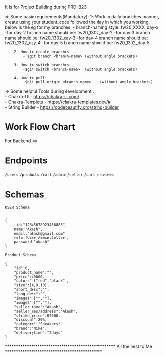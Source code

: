 It is for Project Building during PRD-B23

<!-- Git related stuffs -->
=> Some basic requirements(Mandatory):
       1- Work in daily branches manner, create using your student_code 
          followed the day in which you working. below is the eg for my branches.
            - branch-naming style: fw20_XXXX_day-x
            -for day-2 branch name should be: fw20_1302_day-2
            -for day-3 branch name should be: fw20_1302_day-3
            -for day-4 branch name should be: fw20_1302_day-4
            -for day-5 branch name should be: fw20_1302_day-5

        2- How to create branches:
            - $git branch <branch-name> (without angle brackets)
        
        3- How to switch branches:
            -$git switch <branch-name>  (without angle brackets)
        
        4- How to pull:
            -$git pull origin <branch-name>    (without angle brackets)


=> Some helpful Tools during development :<br />
    - Chakra-UI - https://chakra-ui.com/<br />
    - Chakra-Templets - https://chakra-templates.dev/#<br />
    - String Builder - https://codebeautify.org/string-builder<br />


# Work Flow Chart

For Backend ==> 

# Endpoints
`/users`
`/products`
`/cart`
`/admin`
`/seller`
`/cart`
`/reviews`

# Schemas

   `USER Schema`
```

{
    _id:"12345678923456885",
    name:"Akash",
    email:"akash@gmail.com"
    role:[User,Admin,Seller],
    password:"akash"
}
```


  `Product Schema`
```
{   
    "id":0,
    "product_name":"",
    "price":40000,
    "colors":["red","black"],
    "size":[8,9,10],
    "short_desc":"",
    "long_desc":"",
    "image1":["",""],
    "image2":["",""],
    "seller_name":"Akash",
    "seller_des/address":"Akash",
    "strike_price":67600,
    "discount":20%,
    "category":"Sneakers"
    "brand":"Nike",
    "deliverytime":"2days"
} 
```

*************************************************** All the best to Me ********************************************* 
